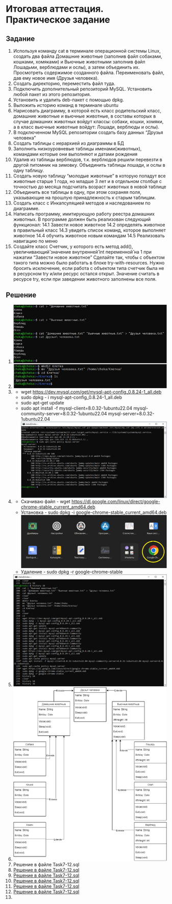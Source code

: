 # Итоговая аттестация. Практическое задание
## Задание
1. Используя команду cat в терминале операционной системы Linux, создать
   два файла Домашние животные (заполнив файл собаками, кошками,
   хомяками) и Вьючные животными заполнив файл Лошадьми, верблюдами и
   ослы), а затем объединить их. Просмотреть содержимое созданного файла.
   Переименовать файл, дав ему новое имя (Друзья человека).
2. Создать директорию, переместить файл туда.
3. Подключить дополнительный репозиторий MySQL. Установить любой пакет
   из этого репозитория.
4. Установить и удалить deb-пакет с помощью dpkg.
5. Выложить историю команд в терминале ubuntu
6. Нарисовать диаграмму, в которой есть класс родительский класс, домашние
   животные и вьючные животные, в составы которых в случае домашних
   животных войдут классы: собаки, кошки, хомяки, а в класс вьючные животные
   войдут: Лошади, верблюды и ослы).
7. В подключенном MySQL репозитории создать базу данных “Друзья
   человека”
8. Создать таблицы с иерархией из диаграммы в БД
9. Заполнить низкоуровневые таблицы именами(животных), командами
   которые они выполняют и датами рождения
10. Удалив из таблицы верблюдов, т.к. верблюдов решили перевезти в другой
    питомник на зимовку. Объединить таблицы лошади, и ослы в одну таблицу.
11. Создать новую таблицу “молодые животные” в которую попадут все
    животные старше 1 года, но младше 3 лет и в отдельном столбце с точностью
    до месяца подсчитать возраст животных в новой таблице
12. Объединить все таблицы в одну, при этом сохраняя поля, указывающие на
    прошлую принадлежность к старым таблицам.
13. Создать класс с Инкапсуляцией методов и наследованием по диаграмме.
14. Написать программу, имитирующую работу реестра домашних животных.
    В программе должен быть реализован следующий функционал:
    14.1 Завести новое животное
    14.2 определять животное в правильный класс
    14.3 увидеть список команд, которое выполняет животное
    14.4 обучить животное новым командам
    14.5 Реализовать навигацию по меню
15. Создайте класс Счетчик, у которого есть метод add(), увеличивающий̆
    значение внутренней̆ int переменной̆ на 1 при нажатии “Завести новое
    животное” Сделайте так, чтобы с объектом такого типа можно было работать в
    блоке try-with-resources. Нужно бросить исключение, если работа с объектом
    типа счетчик была не в ресурсном try и/или ресурс остался открыт. Значение
    считать в ресурсе try, если при заведении животного заполнены все поля.

## Решение 
1. ![Задание](Scrinshots/1.jpg)
2. ![Задание](Scrinshots/2.jpg)
3. * wget https://dev.mysql.com/get/mysql-apt-config_0.8.24-1_all.deb
   * sudo dpkg - i mysql-apt-config_0.8.24-1_all.deb
   * sudo apt-get update
   * sudo apt install -f mysql-client=8.0.32-1ubuntu22.04 mysql-community-server=8.0.32-1ubuntu22.04 mysql-server=8.0.32-1ubuntu22.04
     ![Задание](Scrinshots/3.jpg)
4. * Скачиваю файл - wget https://dl.google.com/linux/direct/google-chrome-stable_current_amd64.deb
   * Установка - sudo dpkg -i google-chrome-stable_current_amd64.deb
   ![Задание](Scrinshots/4.jpg)
   * Удаление - sudo dpkg -r google-chrome-stable
5. ![Задание](Scrinshots/5.jpg)
6. ![Задание](Scrinshots/Диограмма.drawio.png)
7. Решение в файле Task7-12.sql
8. [Решение в файле Task7-12.sql](Task7-12.sql)
9. [Решение в файле Task7-12.sql](Task7-12.sql)
10. [Решение в файле Task7-12.sql](Task7-12.sql)
11. [Решение в файле Task7-12.sql](Task7-12.sql) 
12. [Решение в файле Task7-12.sql](Task7-12.sql) 
13. 